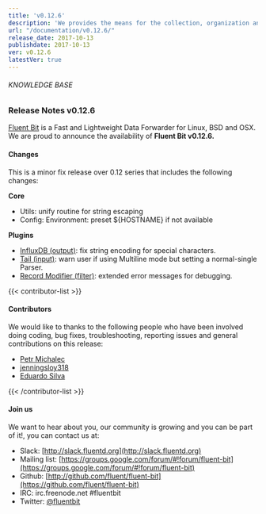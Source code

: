 ```yaml
---
title: 'v0.12.6'
description: 'We provides the means for the collection, organization and computerized retrieval of knowledgeand Lightweight Data Forwarder for Linux, BSD and OSX. We are proud to announce the availability of Fluent Bit v0.12.6.'
url: "/documentation/v0.12.6/"
release_date: 2017-10-13
publishdate: 2017-10-13
ver: v0.12.6
latestVer: true 
---
```



###### KNOWLEDGE BASE

### Release Notes v0.12.6

[Fluent Bit](https://fluentbit.io/) is a Fast and Lightweight Data Forwarder for Linux, BSD and OSX. We are proud to announce the availability of **Fluent Bit v0.12.6.**

#### Changes

This is a minor fix release over 0.12 series that includes the following changes:


**Core**

* Utils: unify routine for string escaping
* Config: Environment: preset ${HOSTNAME} if not available

**Plugins**

* [InfluxDB (output)](https://fluentbit.io/documentation/0.12/output/influxdb.html): fix string encoding for special characters.
* [Tail (input)](https://fluentbit.io/documentation/0.12/input/tail.html): warn user if using Multiline mode but setting a normal-single Parser.
* [Record Modifier (filter)](https://fluentbit.io/documentation/0.12/filter/record_modifier.html): extended error messages for debugging.


{{< contributor-list >}}

#### Contributors

We would like to thanks to the following people who have been involved doing coding, bug fixes, troubleshooting, reporting issues and general contributions on this release:


* [Petr Michalec](https://github.com/epcim)
* [jenningsloy318](https://github.com/jenningsloy318)
* [Eduardo Silva](https://github.com/edsiper)

{{< /contributor-list >}}

#### Join us

We want to hear about you, our community is growing and you can be part of it!, you can contact us at:

* Slack: [http://slack.fluentd.org](http://slack.fluentd.org)
* Mailing list: [https://groups.google.com/forum/#!forum/fluent-bit](https://groups.google.com/forum/#!forum/fluent-bit)
* Github: [http://github.com/fluent/fluent-bit](https://github.com/fluent/fluent-bit)
* IRC: irc.freenode.net #fluentbit
* Twitter: [@fluentbit](https://twitter.com/fluentbit)